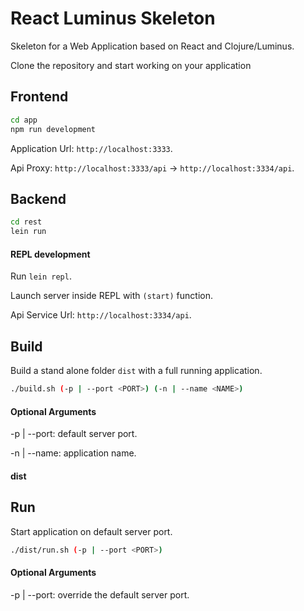 # React Luminus Skeleton

Skeleton for a Web Application based on React and Clojure/Luminus.

Clone the repository and start working on your application

## Frontend

```bash
cd app
npm run development
```

Application Url: `http://localhost:3333`.

Api Proxy: `http://localhost:3333/api` -> `http://localhost:3334/api`.

## Backend

```bash
cd rest
lein run
```

#### REPL development

Run `lein repl`.

Launch server inside REPL with `(start)` function.

Api Service Url: `http://localhost:3334/api`.

## Build

Build a stand alone folder `dist` with a full running application.

```bash
./build.sh (-p | --port <PORT>) (-n | --name <NAME>)
```

#### Optional Arguments

-p | --port: default server port.

-n | --name: application name.

#### dist

## Run

Start application on default server port.

```bash
./dist/run.sh (-p | --port <PORT>)
```

#### Optional Arguments

-p | --port: override the default server port.


